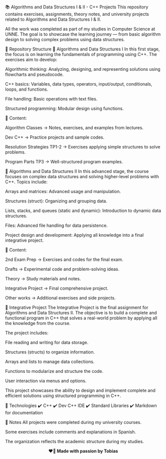 📚 Algorithms and Data Structures I & II - C++ Projects
This repository contains exercises, assignments, theory notes, and university projects related to Algorithms and Data Structures I & II.

All the work was completed as part of my studies in Computer Science at UNNE.
The goal is to showcase the learning journey — from basic algorithm design to solving complex problems using data structures.

📌 Repository Structure
📘 Algorithms and Data Structures I
In this first stage, the focus is on learning the fundamentals of programming using C++.
The exercises aim to develop:

Algorithmic thinking: Analyzing, designing, and representing solutions using flowcharts and pseudocode.

C++ basics: Variables, data types, operators, input/output, conditionals, loops, and functions.

File handling: Basic operations with text files.

Structured programming: Modular design using functions.

📂 Content:

Algorithm Classes → Notes, exercises, and examples from lectures.

Dev C++ → Practice projects and sample codes.

Resolution Strategies TP1-2 → Exercises applying simple structures to solve problems.

Program Parts TP3 → Well-structured program examples.

📗 Algorithms and Data Structures II
In this advanced stage, the course focuses on complex data structures and solving higher-level problems with C++.
Topics include:

Arrays and matrices: Advanced usage and manipulation.

Structures (struct): Organizing and grouping data.

Lists, stacks, and queues (static and dynamic): Introduction to dynamic data structures.

Files: Advanced file handling for data persistence.

Project design and development: Applying all knowledge into a final integrative project.

📂 Content:

2nd Exam Prep → Exercises and codes for the final exam.

Drafts → Experimental code and problem-solving ideas.

Theory → Study materials and notes.

Integrative Project → Final comprehensive project.

Other works → Additional exercises and side projects.

🚧 Integrative Project
The Integrative Project is the final assignment for Algorithms and Data Structures II.
The objective is to build a complete and functional program in C++ that solves a real-world problem by applying all the knowledge from the course.

The project includes:

File reading and writing for data storage.

Structures (structs) to organize information.

Arrays and lists to manage data collections.

Functions to modularize and structure the code.

User interaction via menus and options.

This project showcases the ability to design and implement complete and efficient solutions using structured programming in C++.

🚀 Technologies
✔️ C++
✔️ Dev C++ IDE
✔️ Standard Libraries
✔️ Markdown for documentation

📝 Notes
All projects were completed during my university courses.

Some exercises include comments and explanations in Spanish.

The organization reflects the academic structure during my studies.

<p align="center"><b>❤️🐔 Made with passion by Tobias</b></p>

